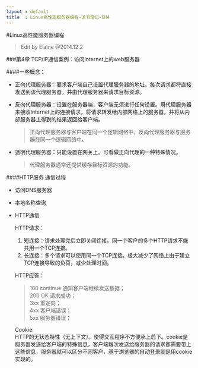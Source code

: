 ```yaml
---
layout : default
title  : Linux高性能服务器编程-读书笔记-CH4
---
```

#Linux高性能服务器编程    
 > Edit by Elaine @2014.12.2
 
###第4章 TCP/IP通信案例：访问Internet上的web服务器
       
####一些概念：  
* 正向代理服务器：要求客户端自己设置代理服务器的地址。每次请求都将直接发送到该代理服务器，并由代理服务器来请求目标资源。    
* 反向代理服务器：设置在服务器端，客户端无须进行任何设置。用代理服务器来接收Internet上的连接请求，将请求转发给内部网络上的服务器，并将从内部服务器上得到的结果返回给客户端。   
 
	>正向代理服务器与客户端在同一个逻辑网络中，反向代理服务器与服务器在同一个逻辑网络中。    

* 透明代理服务器：只能设置在网关上。可看做正向代理的一种特殊情况。  

	>代理服务器通常还提供缓存目标资源的功能。    

####HTTP服务 通信过程   
* 访问DNS服务器     
* 本地名称查询    
* HTTP通信    

  HTTP请求：  
    1. 短连接：请求处理完后立即关闭连接。同一个客户的多个HTTP请求不能共用一个TCP连接。  
    2. 长连接：多个请求可以使用同一个TCP连接。极大减少了网络上由于建立TCP连接导致的负荷，减少处理时间。

  HTTP应答：    
  
  >100 continue  通知客户端继续发送数据；      
  >200 OK 请求成功；   
  >3xx 重定向；  
  >4xx 客户端错误；   
  >5xx 服务器错误；

  Cookie:  
    HTTP的无状态特性（无上下文），使得交互程序不方便承上启下。cookie是服务器发送给客户端的特殊信息，客户端每次发送给服务器的请求都需要带上这些信息，服务器就可以区分不同客户，基于浏览器的自动登录就是用cookie实现的。   
